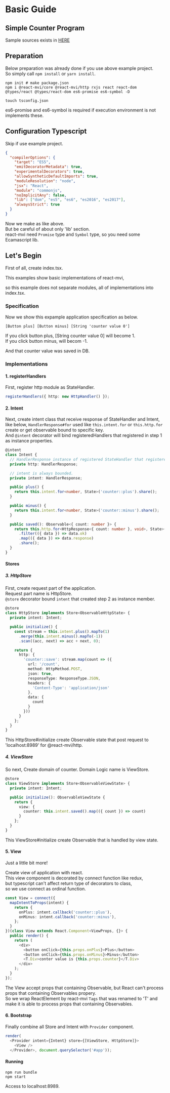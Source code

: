 # Basic Guide

## Simple Counter Program

Sample sources exists in [HERE](../examples/counter)

## Preparation

Below preparation was already done if you use above example project.  
So simply call `npm install` or `yarn install`.

```
npm init # make package.json
npm i @react-mvi/core @react-mvi/http rxjs react react-dom @types/react @types/react-dom es6-promise es6-symbol -D

touch tsconfig.json
```

es6-promise and es6-symbol is required if execution environment is not implements these.

## Configuration Typescript

Skip if use example project.

```json
{
  "compilerOptions": {
    "target": "ES5",
    "emitDecoratorMetadata": true,
    "experimentalDecorators": true,
    "allowSyntheticDefaultImports": true,
    "moduleResolution": "node",
    "jsx": "React",
    "module": "commonjs",
    "noImplicitAny": false,
    "lib": ["dom", "es5", "es6", "es2016", "es2017"],
    "alwaysStrict": true
  }
}
```

Now we make as like above.  
But be careful of about only 'lib' section.  
react-mvi need `Promise` type and `Symbol` type, so you need some Ecamascript lib.


## Let's Begin

First of all, create index.tsx.

This examples show basic implementations of react-mvi,

so this example does not separate modules, all of implementations into index.tsx.


### Specification

Now we show this expample application specification as below.

```
[Button plus] [Button minus] [String 'counter value 0']
```

If you click button plus, [String counter value 0] will become 1.  
If you click button minus, will becom -1.

And that counter value was saved in DB.


### Implementations

#### 1. registerHandlers

First, register http module as StateHandler.

```typescript
registerHandlers({ http: new HttpHandler() });
```

#### 2. Intent

Next, create intent class that receive response of StateHandler and Intent,  
like below, `HandlerResponse#for` used like `this.intent.for` or `this.http.for` create or get observable bound to specific key.  
And `@intent` decorator will bind registeredHandlers that registered in step 1 as instance properties.

```typescript
@intent
class Intent {
  // HandlerResponse instance of registered StateHandler that registered in step 1 was bounded.
  private http: HandlerResponse;

  // intent is always bounded.
  private intent: HandlerResponse;

  public plus() {
    return this.intent.for<number, State>('counter::plus').share();
  }

  public minus() {
    return this.intent.for<number, State>('counter::minus').share();
  }

  public saved(): Observable<{ count: number }> {
    return this.http.for<HttpResponse<{ count: number }, void>, State>('counter::save')
      .filter(({ data }) => data.ok)
      .map(({ data }) => data.response)
      .share();
  }
}
```

#### Stores

##### 3. HttpStore

First, create request part of the application.  
Request part name is HttpStore.  
`@store` decorator bound `intent` that created step 2 as instance member.

```typescript
@store
class HttpStore implements Store<ObservableHttpState> {
  private intent: Intent;

  public initialize() {
    const stream = this.intent.plus().mapTo(1)
      .merge(this.intent.minus().mapTo(-1))
      .scan((acc, next) => acc + next, 0);

    return {
      http: {
        'counter::save': stream.map(count => ({
          url: '/count',
          method: HttpMethod.POST,
          json: true,
          responseType: ResponseType.JSON,
          headers: {
            'Content-Type': 'application/json'
          },
          data: {
            count
          }
        }))
      }
    };
  }
}
```

This HttpStore#initialize create Observable state that post request to 'localhost:8989' for @react-mvi/http.

##### 4. ViewStore

So next, Create domain of counter. Domain Logic name is ViewStore.

```typescript
@store
class ViewStore implements Store<ObservableViewState> {
  private intent: Intent;

  public initialize(): ObservableViewState {
    return {
      view: {
        counter: this.intent.saved().map(({ count }) => count)
      }
    };
  }
}
```

This ViewStore#initialize create Observable that is handled by view state.

#### 5. View

Just a little bit more!

Create view of application with react.  
This view component is decorated by connect function like redux,  
but typescript can't affect return type of decorators to class,  
so we use connect as ordinal function.

```typescript
const View = connect({
  mapIntentToProps(intent) {
    return {
      onPlus: intent.callback('counter::plus'),
      onMinus: intent.callback('counter::minus'),
    };
  }
})(class View extends React.Component<ViewProps, {}> {
  public render() {
    return (
      <div>
        <button onClick={this.props.onPlus}>Plus</button>
        <button onClick={this.props.onMinus}>Minus</button>
        <T.Div>conter value is {this.props.counter}</T.Div>
      </div>
    );
  }
});
```

The View accept props that containing Observable, but React can't process props that containing Observables propery.  
So we wrap ReactElement by react-mvi `Tags` that was renamed to 'T' and make it is able to process props that containing Observables.

#### 6. Bootstrap

Finally combine all Store and Intent with `Provider` component.

```typescript
render(
  <Provider intent={Intent} store={[ViewStore, HttpStore]}>
    <View />
  </Provider>, document.querySelector('#app'));
```

#### Running

```
npm run bundle
npm start
```

Access to localhost:8989.
